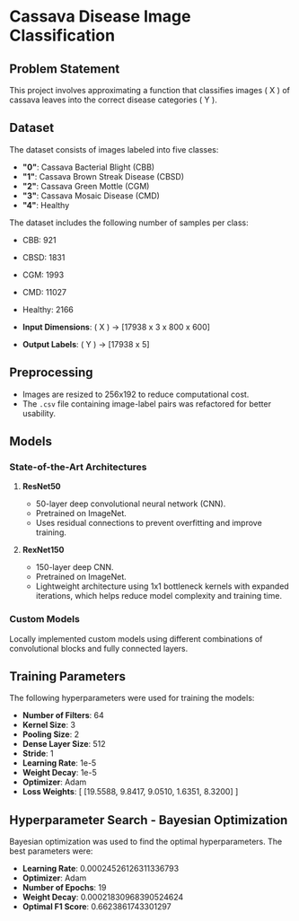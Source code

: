 # Cassava Disease Image Classification

## Problem Statement

This project involves approximating a function that classifies images \( X \) of cassava leaves into the correct disease categories \( Y \).

## Dataset

The dataset consists of images labeled into five classes:

- **"0"**: Cassava Bacterial Blight (CBB)
- **"1"**: Cassava Brown Streak Disease (CBSD)
- **"2"**: Cassava Green Mottle (CGM)
- **"3"**: Cassava Mosaic Disease (CMD)
- **"4"**: Healthy

The dataset includes the following number of samples per class:

- CBB: 921
- CBSD: 1831
- CGM: 1993
- CMD: 11027
- Healthy: 2166

- **Input Dimensions**: \( X \) -> [17938 x 3 x 800 x 600]
- **Output Labels**: \( Y \) -> [17938 x 5]

## Preprocessing

- Images are resized to 256x192 to reduce computational cost.
- The `.csv` file containing image-label pairs was refactored for better usability.

## Models

### State-of-the-Art Architectures

1. **ResNet50**
    - 50-layer deep convolutional neural network (CNN).
    - Pretrained on ImageNet.
    - Uses residual connections to prevent overfitting and improve training.
  
2. **RexNet150**
    - 150-layer deep CNN.
    - Pretrained on ImageNet.
    - Lightweight architecture using 1x1 bottleneck kernels with expanded iterations, which helps reduce model complexity and training time.

### Custom Models

Locally implemented custom models using different combinations of convolutional blocks and fully connected layers.

## Training Parameters

The following hyperparameters were used for training the models:

- **Number of Filters**: 64
- **Kernel Size**: 3
- **Pooling Size**: 2
- **Dense Layer Size**: 512
- **Stride**: 1
- **Learning Rate**: 1e-5
- **Weight Decay**: 1e-5
- **Optimizer**: Adam
- **Loss Weights**:
  \[
  [19.5588,  9.8417,  9.0510,  1.6351,  8.3200]
  \]

## Hyperparameter Search - Bayesian Optimization

Bayesian optimization was used to find the optimal hyperparameters. The best parameters were:

- **Learning Rate**: 0.00024526126311336793
- **Optimizer**: Adam
- **Number of Epochs**: 19
- **Weight Decay**: 0.00021830968390524624
- **Optimal F1 Score**: 0.6623861743301297

